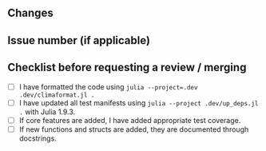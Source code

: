 ## Changes

## Issue number (if applicable)

## Checklist before requesting a review / merging
- [ ] I have formatted the code using `julia --project=.dev .dev/climaformat.jl .`
- [ ] I have updated all test manifests using `julia --project .dev/up_deps.jl .` with Julia 1.9.3.
- [ ] If core features are added, I have added appropriate test coverage.
- [ ] If new functions and structs are added, they are documented through docstrings.
